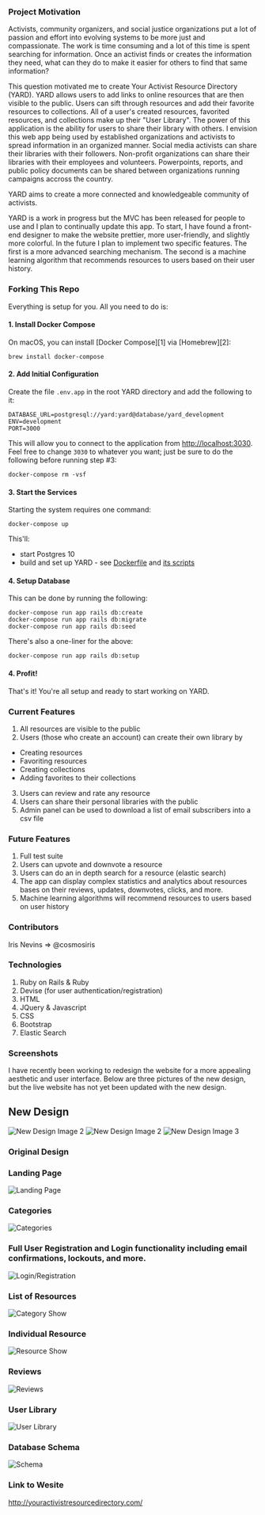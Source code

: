 ### Project Motivation
Activists, community organizers, and social justice organizations put a lot of passion and effort into evolving systems to be more just and compassionate. The work is time consuming and a lot of this time is spent searching for information. Once an activist finds or creates the information they need, what can they do to make it easier for others to find that same information? 

This question motivated me to create Your Activist Resource Directory (YARD). YARD allows users to add links to online resources that are then visible to the public. Users can sift through resources and add their favorite resources to collections. All of a user's created resources, favorited resources, and collections make up their "User Library".  The power of this application is the ability for users to share their library with others. I envision this web app being used by established organizations and activists to spread information in an organized manner. Social media activists can share their libraries with their followers. Non-profit organizations can share their libraries with their employees and volunteers. Powerpoints, reports, and public policy documents can be shared between organizations running campaigns accross the country.

YARD aims to create a more connected and knowledgeable community of activists.  

YARD is a work in progress but the MVC has been released for people to use and I plan to continually update this app. To start, I have found a front-end designer to make the website prettier, more user-friendly, and slightly more colorful. In the future I plan to implement two specific features. The first is a more advanced searching mechanism. The second is a machine learning algorithm that recommends resources to users based on their user history. 


### Forking This Repo
Everything is setup for you. All you need to do is:

#### 1. Install Docker Compose
On macOS, you can install [Docker Compose][1] via [Homebrew][2]:

```
brew install docker-compose
```

#### 2. Add Initial Configuration
Create the file `.env.app` in the root YARD directory and
add the following to it:

```
DATABASE_URL=postgresql://yard:yard@database/yard_development
ENV=development
PORT=3000
```

This will allow you to connect to the application from <http://localhost:3030>.
Feel free to change `3030` to whatever you want; just be sure to do the following
before running step #3:

```
docker-compose rm -vsf
```

#### 3. Start the Services
Starting the system requires one command:

```
docker-compose up
```

This'll:

  * start Postgres 10
  * build and set up YARD - see [Dockerfile](./Dockerfile) and [its scripts](./docker)

#### 4. Setup Database
This can be done by running the following:

```
docker-compose run app rails db:create
docker-compose run app rails db:migrate
docker-compose run app rails db:seed
```

There's also a one-liner for the above:

```
docker-compose run app rails db:setup
```

#### 4. Profit!
That's it! You're all setup and ready to start working on YARD.


### Current Features
1. All resources are visible to the public
2. Users (those who create an account) can create their own library by 
  * Creating resources
  * Favoriting resources
  * Creating collections
  * Adding favorites to their collections

3. Users can review and rate any resource
4. Users can share their personal libraries with the public  
5. Admin panel can be used to download a list of email subscribers into a csv file 

### Future Features
1. Full test suite
2. Users can upvote and downvote a resource
4. Users can do an in depth search for a resource (elastic search)
5. The app can display complex statistics and analytics about resources bases on their reviews, updates, downvotes, clicks, and more. 
6. Machine learning algorithms will recommend resources to users based on user history

### Contributors
Iris Nevins => @cosmosiris

### Technologies 
1. Ruby on Rails & Ruby
2. Devise (for user authentication/registration)
3. HTML
4. JQuery & Javascript
5. CSS
6. Bootstrap
7. Elastic Search 

### Screenshots
I have recently been working to redesign the website for a more appealing aesthetic and user interface. Below are three pictures of the new design, but the live website has not yet been updated with the new design. 
## New Design
![New Design Image 2](https://raw.githubusercontent.com/cosmosiris/activist-resource-directory/development/public/github-images/updated-design-1.png)
![New Design Image 2](https://raw.githubusercontent.com/cosmosiris/activist-resource-directory/development/public/github-images/updated-design-2.png)
![New Design Image 3](https://raw.githubusercontent.com/cosmosiris/activist-resource-directory/development/public/github-images/updated-design-3.png)
### Original Design
### Landing Page
![Landing Page](https://raw.githubusercontent.com/cosmosiris/activist-resource-directory/development/public/github-images/yard-landing-page.png)
### Categories
![Categories](https://raw.githubusercontent.com/cosmosiris/activist-resource-directory/development/public/github-images/yard-categories.png)
### Full User Registration and Login functionality including email confirmations, lockouts, and more. 
![Login/Registration](https://raw.githubusercontent.com/cosmosiris/activist-resource-directory/development/public/github-images/yard-login-registration.png)
### List of Resources
![Category Show](https://raw.githubusercontent.com/cosmosiris/activist-resource-directory/development/public/github-images/yard-resource-list.png)
### Individual Resource
![Resource Show](https://raw.githubusercontent.com/cosmosiris/activist-resource-directory/development/public/github-images/yard-resource-show.png)
### Reviews
![Reviews](https://raw.githubusercontent.com/cosmosiris/activist-resource-directory/development/public/github-images/yard-review.png)
### User Library
![User Library](https://raw.githubusercontent.com/cosmosiris/activist-resource-directory/development/public/github-images/yard-user-library.png)

### Database Schema 
![Schema](https://raw.githubusercontent.com/cosmosiris/activist-resource-directory/development/public/github-images/yard-schema.png)

### Link to Wesite
http://youractivistresourcedirectory.com/
